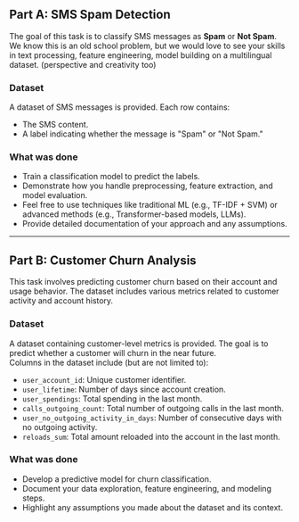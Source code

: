 ## Part A: SMS Spam Detection

The goal of this task is to classify SMS messages as **Spam** or **Not Spam**. We know this is an old school problem, but we would love to see your skills in text processing, feature engineering, model building on a multilingual dataset. (perspective and creativity too)

### Dataset
A dataset of SMS messages is provided. Each row contains:
- The SMS content.
- A label indicating whether the message is "Spam" or "Not Spam."

### What was done
- Train a classification model to predict the labels.
- Demonstrate how you handle preprocessing, feature extraction, and model evaluation.
- Feel free to use techniques like traditional ML (e.g., TF-IDF + SVM) or advanced methods (e.g., Transformer-based models, LLMs).
- Provide detailed documentation of your approach and any assumptions.

---

## Part B: Customer Churn Analysis

This task involves predicting customer churn based on their account and usage behavior. The dataset includes various metrics related to customer activity and account history.


### Dataset
A dataset containing customer-level metrics is provided. The goal is to predict whether a customer will churn in the near future.  
Columns in the dataset include (but are not limited to):
- `user_account_id`: Unique customer identifier.
- `user_lifetime`: Number of days since account creation.
- `user_spendings`: Total spending in the last month.
- `calls_outgoing_count`: Total number of outgoing calls in the last month.
- `user_no_outgoing_activity_in_days`: Number of consecutive days with no outgoing activity.
- `reloads_sum`: Total amount reloaded into the account in the last month.

### What was done
- Develop a predictive model for churn classification.
- Document your data exploration, feature engineering, and modeling steps.
- Highlight any assumptions you made about the dataset and its context.
